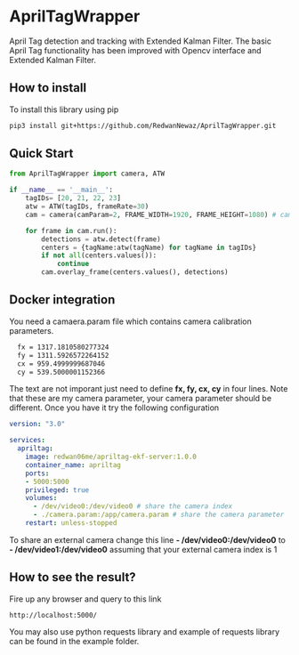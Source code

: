 # AprilTagWrapper


April Tag detection and tracking with Extended Kalman Filter.
The basic April Tag functionality has been improved with Opencv interface and Extended Kalman Filter.
     

## How to install 
To install this library using pip 
```bash 
pip3 install git+https://github.com/RedwanNewaz/AprilTagWrapper.git
```

## Quick Start 


```python 
from AprilTagWrapper import camera, ATW

if __name__ == '__main__':
    tagIDs= [20, 21, 22, 23]
    atw = ATW(tagIDs, frameRate=30)
    cam = camera(camParam=2, FRAME_WIDTH=1920, FRAME_HEIGHT=1080) # camParam = webcam int index | default webcam index is 0

    for frame in cam.run():
        detections = atw.detect(frame)
        centers = {tagName:atw(tagName) for tagName in tagIDs}
        if not all(centers.values()):
            continue
        cam.overlay_frame(centers.values(), detections)
```

## Docker integration 

You need a camaera.param file which contains camera calibration parameters.
```txt
  fx = 1317.1810580277324
  fy = 1311.5926572264152
  cx = 959.4999999687046
  cy = 539.5000001152366
```
The text are not imporant just need to define **fx, fy, cx, cy** in four lines. 
Note that these are my camera parameter, your camera parameter should be different. 
Once you have it try the following configuration 


```yaml
version: "3.0"

services:
  apriltag:
    image: redwan06me/apriltag-ekf-server:1.0.0
    container_name: apriltag
    ports:
    - 5000:5000
    privileged: true
    volumes:
      - /dev/video0:/dev/video0 # share the camera index
      - ./camera.param:/app/camera.param # share the camera parameter
    restart: unless-stopped
 ```
 
 To share an external camera change this line 
 **- /dev/video0:/dev/video0** to **- /dev/video1:/dev/video0**
 assuming that your external camera index is 1 
 
 ## How to see the result?
 
 Fire up any browser and query to this link 
 ```
 http://localhost:5000/
 ```
 You may also use python requests library and example of requests library can be found in the example folder. 
 ```
 
